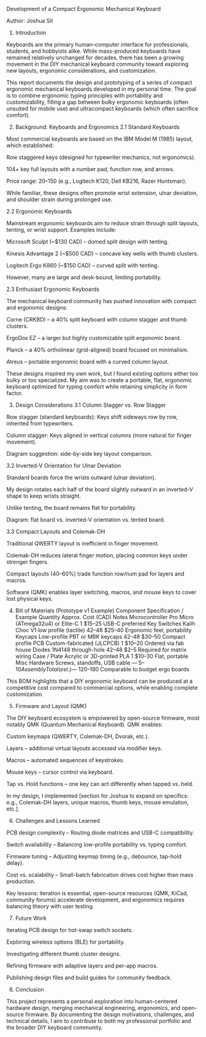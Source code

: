 Development of a Compact Ergonomic Mechanical Keyboard

Author: Joshua Sit

1. Introduction

Keyboards are the primary human–computer interface for professionals, students, and hobbyists alike. While mass-produced keyboards have remained relatively unchanged for decades, there has been a growing movement in the DIY mechanical keyboard community toward exploring new layouts, ergonomic considerations, and customization.

This report documents the design and prototyping of a series of compact ergonomic mechanical keyboards developed in my personal time. The goal is to combine ergonomic typing principles with portability and customizability, filling a gap between bulky ergonomic keyboards (often unsuited for mobile use) and ultracompact keyboards (which often sacrifice comfort).

2. Background: Keyboards and Ergonomics
2.1 Standard Keyboards

Most commercial keyboards are based on the IBM Model M (1985) layout, which established:

Row staggered keys (designed for typewriter mechanics, not ergonomics).

104+ key full layouts with a number pad, function row, and arrows.

Price range: $20–$150 (e.g., Logitech K120, Dell KB216, Razer Huntsman).

While familiar, these designs often promote wrist extension, ulnar deviation, and shoulder strain during prolonged use.

2.2 Ergonomic Keyboards

Mainstream ergonomic keyboards aim to reduce strain through split layouts, tenting, or wrist support. Examples include:

Microsoft Sculpt (~$130 CAD) – domed split design with tenting.

Kinesis Advantage 2 (~$500 CAD) – concave key wells with thumb clusters.

Logitech Ergo K860 (~$150 CAD) – curved split with tenting.

However, many are large and desk-bound, limiting portability.

2.3 Enthusiast Ergonomic Keyboards

The mechanical keyboard community has pushed innovation with compact and ergonomic designs:

Corne (CRKBD) – a 40% split keyboard with column stagger and thumb clusters.

ErgoDox EZ – a larger but highly customizable split ergonomic board.

Planck – a 40% ortholinear (grid-aligned) board focused on minimalism.

Atreus – portable ergonomic board with a curved column layout.

These designs inspired my own work, but I found existing options either too bulky or too specialized. My aim was to create a portable, flat, ergonomic keyboard optimized for typing comfort while retaining simplicity in form factor.

3. Design Considerations
3.1 Column Stagger vs. Row Stagger

Row stagger (standard keyboards): Keys shift sideways row by row, inherited from typewriters.

Column stagger: Keys aligned in vertical columns (more natural for finger movement).

Diagram suggestion: side-by-side key layout comparison.

3.2 Inverted-V Orientation for Ulnar Deviation

Standard boards force the wrists outward (ulnar deviation).

My design rotates each half of the board slightly outward in an inverted-V shape to keep wrists straight.

Unlike tenting, the board remains flat for portability.

Diagram: flat board vs. inverted-V orientation vs. tented board.

3.3 Compact Layouts and Colemak-DH

Traditional QWERTY layout is inefficient in finger movement.

Colemak-DH reduces lateral finger motion, placing common keys under stronger fingers.

Compact layouts (40–60%) trade function row/num pad for layers and macros.

Software (QMK) enables layer switching, macros, and mouse keys to cover lost physical keys.

4. Bill of Materials (Prototype v1 Example)
Component	Specification / Example	Quantity	Approx. Cost (CAD)	Notes
Microcontroller	Pro Micro (ATmega32u4) or Elite-C	1	$15–25	USB-C preferred
Key Switches	Kailh Choc V1 low profile (tactile)	42–48	$25–40	Ergonomic feel, portability
Keycaps	Low-profile PBT or MBK keycaps	42–48	$30–50	Compact profile
PCB	Custom-fabricated (JLCPCB)	1	$10–20	Ordered via fab house
Diodes	1N4148 through-hole	42–48	$2–5	Required for matrix wiring
Case / Plate	Acrylic or 3D-printed PLA	1	$10–30	Flat, portable
Misc Hardware	Screws, standoffs, USB cable	—	$5–10	Assembly
Total (est.)		—	~$120–180	Comparable to budget ergo boards

This BOM highlights that a DIY ergonomic keyboard can be produced at a competitive cost compared to commercial options, while enabling complete customization.

5. Firmware and Layout (QMK)

The DIY keyboard ecosystem is empowered by open-source firmware, most notably QMK (Quantum Mechanical Keyboard). QMK enables:

Custom keymaps (QWERTY, Colemak-DH, Dvorak, etc.).

Layers – additional virtual layouts accessed via modifier keys.

Macros – automated sequences of keystrokes.

Mouse keys – cursor control via keyboard.

Tap vs. Hold functions – one key can act differently when tapped vs. held.

In my design, I implemented [section for Joshua to expand on specifics: e.g., Colemak-DH layers, unique macros, thumb keys, mouse emulation, etc.].

6. Challenges and Lessons Learned

PCB design complexity – Routing diode matrices and USB-C compatibility.

Switch availability – Balancing low-profile portability vs. typing comfort.

Firmware tuning – Adjusting keymap timing (e.g., debounce, tap-hold delay).

Cost vs. scalability – Small-batch fabrication drives cost higher than mass production.

Key lessons: iteration is essential, open-source resources (QMK, KiCad, community forums) accelerate development, and ergonomics requires balancing theory with user testing.

7. Future Work

Iterating PCB design for hot-swap switch sockets.

Exploring wireless options (BLE) for portability.

Investigating different thumb cluster designs.

Refining firmware with adaptive layers and per-app macros.

Publishing design files and build guides for community feedback.

8. Conclusion

This project represents a personal exploration into human-centered hardware design, merging mechanical engineering, ergonomics, and open-source firmware. By documenting the design motivations, challenges, and technical details, I aim to contribute to both my professional portfolio and the broader DIY keyboard community.